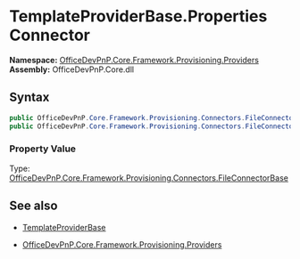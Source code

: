 # TemplateProviderBase.Properties Connector
**Namespace:** [OfficeDevPnP.Core.Framework.Provisioning.Providers](OfficeDevPnP.Core.Framework.Provisioning.Providers.md)  
**Assembly:** OfficeDevPnP.Core.dll  
## Syntax
```C#
public OfficeDevPnP.Core.Framework.Provisioning.Connectors.FileConnectorBase Connector { get; }
public OfficeDevPnP.Core.Framework.Provisioning.Connectors.FileConnectorBase Connector { set; }
```

### Property Value
Type: [OfficeDevPnP.Core.Framework.Provisioning.Connectors.FileConnectorBase](OfficeDevPnP.Core.Framework.Provisioning.Connectors.FileConnectorBase.md)  

## See also
- [TemplateProviderBase](TemplateProviderBase.md) 

- [OfficeDevPnP.Core.Framework.Provisioning.Providers](OfficeDevPnP.Core.Framework.Provisioning.Providers.md)

